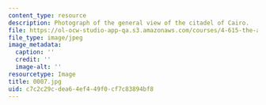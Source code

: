 ```yaml
---
content_type: resource
description: Photograph of the general view of the citadel of Cairo.
file: https://ol-ocw-studio-app-qa.s3.amazonaws.com/courses/4-615-the-architecture-of-cairo-spring-2002/c7c2c29cdea64ef449f0cf7c83894bf8_0007.jpg
file_type: image/jpeg
image_metadata:
  caption: ''
  credit: ''
  image-alt: ''
resourcetype: Image
title: 0007.jpg
uid: c7c2c29c-dea6-4ef4-49f0-cf7c83894bf8
---
```

